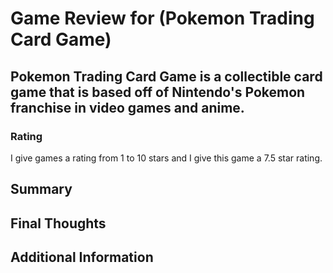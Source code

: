 # Game Review for (Pokemon Trading Card Game)

## Pokemon Trading Card Game is a collectible card game that is based off of Nintendo's Pokemon franchise in video games and anime.

### 


### Rating
I give games a rating from 1 to 10 stars and I give this game a 7.5 star rating.

## Summary


## Final Thoughts


## Additional Information

